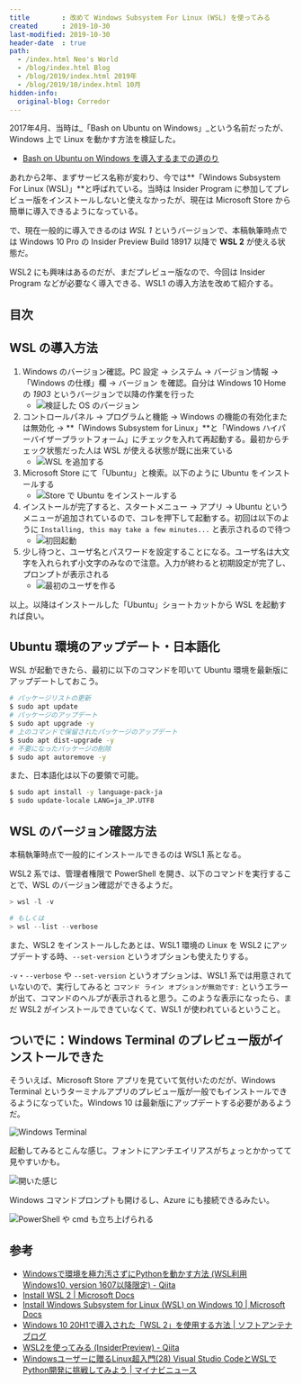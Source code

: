 ```yaml
---
title        : 改めて Windows Subsystem For Linux (WSL) を使ってみる
created      : 2019-10-30
last-modified: 2019-10-30
header-date  : true
path:
  - /index.html Neo's World
  - /blog/index.html Blog
  - /blog/2019/index.html 2019年
  - /blog/2019/10/index.html 10月
hidden-info:
  original-blog: Corredor
---
```


2017年4月、当時は_「Bash on Ubuntu on Windows」_という名前だったが、Windows 上で Linux を動かす方法を検証した。

- [Bash on Ubuntu on Windows を導入するまでの道のり](/blog/2017/04/13-02.html)

あれから2年、まずサービス名称が変わり、今では**「Windows Subsystem For Linux (WSL)」**と呼ばれている。当時は Insider Program に参加してプレビュー版をインストールしないと使えなかったが、現在は Microsoft Store から簡単に導入できるようになっている。

で、現在一般的に導入できるのは _WSL 1_ というバージョンで、本稿執筆時点では Windows 10 Pro の Insider Preview Build 18917 以降で **WSL 2** が使える状態だ。

WSL2 にも興味はあるのだが、まだプレビュー版なので、今回は Insider Program などが必要なく導入できる、WSL1 の導入方法を改めて紹介する。

## 目次

## WSL の導入方法

1. Windows のバージョン確認。PC 設定 → システム → バージョン情報 → 「Windows の仕様」欄 → バージョン を確認。自分は Windows 10 Home の _1903_ というバージョンで以降の作業を行った
    - ![検証した OS のバージョン](30-01-05.png)
2. コントロールパネル → プログラムと機能 → Windows の機能の有効化または無効化 → **「Windows Subsystem for Linux」**と「Windows ハイパーバイザープラットフォーム」にチェックを入れて再起動する。最初からチェック状態だった人は WSL が使える状態が既に出来ている
    - ![WSL を追加する](30-01-01.png)
3. Microsoft Store にて「Ubuntu」と検索。以下のように Ubuntu をインストールする
    - ![Store で Ubuntu をインストールする](30-01-02.png)
4. インストールが完了すると、スタートメニュー → アプリ → Ubuntu というメニューが追加されているので、コレを押下して起動する。初回は以下のように `Installing, this may take a few minutes...` と表示されるので待つ
    - ![初回起動](30-01-03.png)
5. 少し待つと、ユーザ名とパスワードを設定することになる。ユーザ名は大文字を入れられず小文字のみなので注意。入力が終わると初期設定が完了し、プロンプトが表示される
    - ![最初のユーザを作る](30-01-04.png)

以上。以降はインストールした「Ubuntu」ショートカットから WSL を起動すれば良い。

## Ubuntu 環境のアップデート・日本語化

WSL が起動できたら、最初に以下のコマンドを叩いて Ubuntu 環境を最新版にアップデートしておこう。

```bash
# パッケージリストの更新
$ sudo apt update
# パッケージのアップデート
$ sudo apt upgrade -y
# 上のコマンドで保留されたパッケージのアップデート
$ sudo apt dist-upgrade -y
# 不要になったパッケージの削除
$ sudo apt autoremove -y
```

また、日本語化は以下の要領で可能。

```bash
$ sudo apt install -y language-pack-ja
$ sudo update-locale LANG=ja_JP.UTF8
```

## WSL のバージョン確認方法

本稿執筆時点で一般的にインストールできるのは WSL1 系となる。

WSL2 系では、管理者権限で PowerShell を開き、以下のコマンドを実行することで、WSL のバージョン確認ができるようだ。

```powershell
> wsl -l -v

# もしくは
> wsl --list --verbose
```

また、WSL2 をインストールしたあとは、WSL1 環境の Linux を WSL2 にアップデートする時、`--set-version` というオプションも使えたりする。

`-v`・`--verbose` や `--set-version` というオプションは、WSL1 系では用意されていないので、実行してみると `コマンド ライン オプションが無効です:` というエラーが出て、コマンドのヘルプが表示されると思う。このような表示になったら、まだ WSL2 がインストールできていなくて、WSL1 が使われているということ。

## ついでに：Windows Terminal のプレビュー版がインストールできた

そういえば、Microsoft Store アプリを見ていて気付いたのだが、Windows Terminal というターミナルアプリのプレビュー版が一般でもインストールできるようになっていた。Windows 10 は最新版にアップデートする必要があるようだ。

![Windows Terminal](30-01-06.png)

起動してみるとこんな感じ。フォントにアンチエイリアスがちょっとかかってて見やすいかも。

![開いた感じ](30-01-07.png)

Windows コマンドプロンプトも開けるし、Azure にも接続できるみたい。

![PowerShell や cmd も立ち上げられる](30-01-08.png)

## 参考

- [Windowsで環境を極力汚さずにPythonを動かす方法 (WSL利用 Windows10, version 1607以降限定) - Qiita](https://qiita.com/rhene/items/ff11c7850a9a7617c50f)
- [Install WSL 2 | Microsoft Docs](https://docs.microsoft.com/en-us/windows/wsl/wsl2-install)
- [Install Windows Subsystem for Linux (WSL) on Windows 10 | Microsoft Docs](https://docs.microsoft.com/en-us/windows/wsl/install-win10)
- [Windows 10 20H1で導入された「WSL 2」を使用する方法 | ソフトアンテナブログ](https://www.softantenna.com/wp/tips/windows-10-20h1-wsl-2/)
- [WSL2を使ってみる (InsiderPreview) - Qiita](https://qiita.com/namoshika/items/53a9ac2df7eace656870)
- [Windowsユーザーに贈るLinux超入門(28) Visual Studio CodeとWSLでPython開発に挑戦してみよう | マイナビニュース](https://news.mynavi.jp/article/liunx_win-28/)
